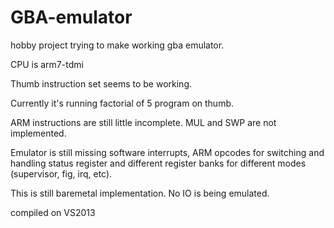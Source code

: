 # GBA-emulator
hobby project trying to make working gba emulator.

CPU is arm7-tdmi

Thumb instruction set seems to be working.

Currently it's running factorial of 5 program on thumb.

ARM instructions are still little incomplete. MUL and SWP are not implemented.

Emulator is still missing software interrupts, ARM opcodes for switching and handling status register
and different register banks for different modes (supervisor, fig, irq, etc).

This is still baremetal implementation. No IO is being emulated.

compiled on VS2013
